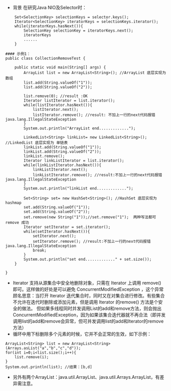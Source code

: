 - 背景
在研究Java NIO及Selector时：
```language
	Set<SelectionKey> selectionKeys = selector.keys();
	Iterator<SelectionKey> iteratorKeys = selectionKeys.iterator();
	while(iteratorKeys.hasNext()){
		SelectionKey selectionKey = iteratorKeys.next();
		iteratorKeys
		......
	}
```

```language
#### 示例1：
public class CollectionRemoveTest {

	public static void main(String[] args) {
		ArrayList list = new ArrayList<String>(); //ArrayList 底层实现为 数组
		list.add(String.valueOf("1"));
		list.add(String.valueOf("2"));
		
		list.remove(0); //result :OK
		Iterator listIterator = list.iterator();
		while(listIterator.hasNext()){
			listIterator.next();
			listIterator.remove(); //result: 不加上一行的next代码报错java.lang.IllegalStateException
		}
		System.out.println("ArrayList end.............");
		
		LinkedList<String> linkList= new LinkedList<String>(); //LinkedList 底层实现为 单链表
		linkList.add(String.valueOf("1"));
		linkList.add(String.valueOf("2"));
		linkList.remove();
		Iterator linkListIterator = list.iterator();
		while(linkListIterator.hasNext()){
			linkListIterator.next();
			linkListIterator.remove(); //result:不加上一行的next代码报错java.lang.IllegalStateException
		}
		System.out.println("linkList end.............");
		
		Set<String> set= new HashSet<String>(); //HashSet 底层实现为hashmap
		set.add(String.valueOf("1"));
		set.add(String.valueOf("2"));
		set.remove(new String("1"));//set.remove("1");  两种写法都可 remove 成功
		Iterator setIterator = set.iterator();
		while(setIterator.hasNext()){
			setIterator.next();
			setIterator.remove(); //result:不加上一行的next代码报错java.lang.IllegalStateException
			break;
		}
		System.out.println("set end............." + set.size());
	}

}
```
- Iterator 支持从源集合中安全地删除对象，只需在 Iterator 上调用 remove() 即可。这样做的好处是可以避免 ConcurrentModifiedException ，这个异常顾名思意：当打开 Iterator 迭代集合时，同时又在对集合进行修改。有些集合不允许在迭代时删除或添加元素，但是调用 Iterator 的remove() 方法是个安全的做法。
但如果多线程同时并发调用List的add和remove方法，则会抛出ConcurrentModifiedException，因为如果该集合迭代器就不再合法（即并发调用list的add和remove会异常，但可并发调用list的add和Iterator的remove方法）
- 循环中用下标删除多个元素的时候，它并不会正常的生效，如下示例：
```language
ArrayList<String> list = new ArrayList<String>(Arrays.asList("a","b","c","d"));
for(int i=0;i<list.size();i++){
    list.remove(i);
}
System.out.println(list); //结果：[b,d]
```
- 另外有两个ArrayList：java.util.ArrayList、java.util.Arrays.ArrayList，有差异需注意。
